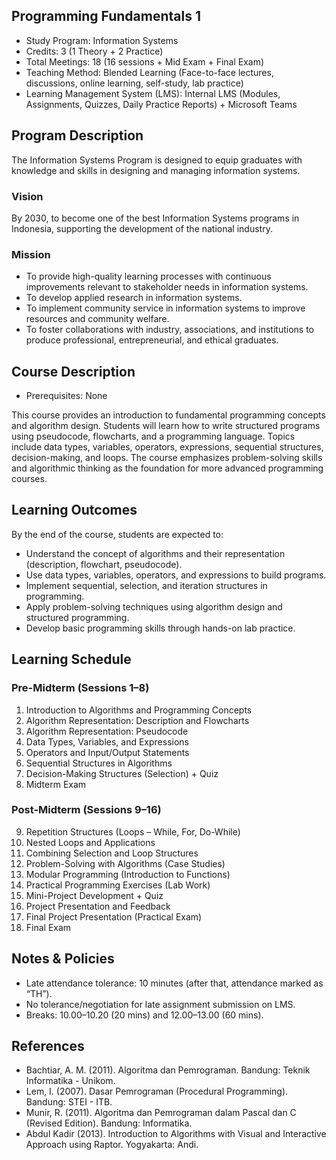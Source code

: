 ## Programming Fundamentals 1

- Study Program: Information Systems
- Credits: 3 (1 Theory + 2 Practice)
- Total Meetings: 18 (16 sessions + Mid Exam + Final Exam)
- Teaching Method: Blended Learning (Face-to-face lectures, discussions, online learning, self-study, lab practice)
- Learning Management System (LMS): Internal LMS (Modules, Assignments, Quizzes, Daily Practice Reports) + Microsoft Teams

## Program Description

The Information Systems Program is designed to equip graduates with knowledge and skills in designing and managing information systems.

### Vision

By 2030, to become one of the best Information Systems programs in Indonesia, supporting the development of the national industry.

### Mission

- To provide high-quality learning processes with continuous improvements relevant to stakeholder needs in information systems.
- To develop applied research in information systems.
- To implement community service in information systems to improve resources and community welfare.
- To foster collaborations with industry, associations, and institutions to produce professional, entrepreneurial, and ethical graduates.

## Course Description

- Prerequisites: None

This course provides an introduction to fundamental programming concepts and algorithm design. Students will learn how to write structured programs using pseudocode, flowcharts, and a programming language. Topics include data types, variables, operators, expressions, sequential structures, decision-making, and loops. The course emphasizes problem-solving skills and algorithmic thinking as the foundation for more advanced programming courses.

## Learning Outcomes

By the end of the course, students are expected to:
- Understand the concept of algorithms and their representation (description, flowchart, pseudocode).
- Use data types, variables, operators, and expressions to build programs.
- Implement sequential, selection, and iteration structures in programming.
- Apply problem-solving techniques using algorithm design and structured programming.
- Develop basic programming skills through hands-on lab practice.

## Learning Schedule

### Pre-Midterm (Sessions 1–8)

1. Introduction to Algorithms and Programming Concepts
2. Algorithm Representation: Description and Flowcharts
3. Algorithm Representation: Pseudocode
4. Data Types, Variables, and Expressions
5. Operators and Input/Output Statements
6. Sequential Structures in Algorithms
7. Decision-Making Structures (Selection) + Quiz
8. Midterm Exam

### Post-Midterm (Sessions 9–16)

9. Repetition Structures (Loops – While, For, Do-While)
10. Nested Loops and Applications
11. Combining Selection and Loop Structures
12. Problem-Solving with Algorithms (Case Studies)
13. Modular Programming (Introduction to Functions)
14. Practical Programming Exercises (Lab Work)
15. Mini-Project Development + Quiz
16. Project Presentation and Feedback
17. Final Project Presentation (Practical Exam)
18. Final Exam

## Notes & Policies

- Late attendance tolerance: 10 minutes (after that, attendance marked as “TH”).
- No tolerance/negotiation for late assignment submission on LMS.
- Breaks: 10.00–10.20 (20 mins) and 12.00–13.00 (60 mins).

## References

- Bachtiar, A. M. (2011). Algoritma dan Pemrograman. Bandung: Teknik Informatika - Unikom.
- Lem, I. (2007). Dasar Pemrograman (Procedural Programming). Bandung: STEI - ITB.
- Munir, R. (2011). Algoritma dan Pemrograman dalam Pascal dan C (Revised Edition). Bandung: Informatika.
- Abdul Kadir (2013). Introduction to Algorithms with Visual and Interactive Approach using Raptor. Yogyakarta: Andi.